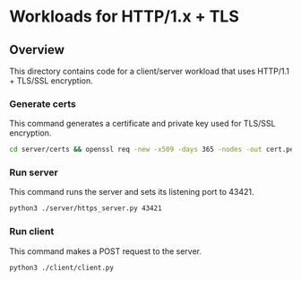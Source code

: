 # Workloads for HTTP/1.x + TLS

## Overview
This directory contains code for a client/server workload that uses HTTP/1.1 + TLS/SSL encryption.

### Generate certs
This command generates a certificate and private key used for TLS/SSL encryption.
```bash
cd server/certs && openssl req -new -x509 -days 365 -nodes -out cert.pem -keyout key.pem
```

### Run server
This command runs the server and sets its listening port to 43421.
```bash
python3 ./server/https_server.py 43421
```

### Run client
This command makes a POST request to the server.
```bash
python3 ./client/client.py
```
